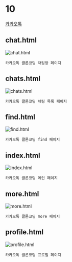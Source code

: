 # 10
[카카오톡](https://h-elio.github.io/10/)
## chat.html
![chat.html](https://user-images.githubusercontent.com/95092921/178392181-84f7e84e-6a97-4bee-80f2-087c94ced51c.png)
```
카카오톡 클론코딩 채팅방 페이지
```
## chats.html
![chats.html](https://user-images.githubusercontent.com/95092921/178392180-4e4df3f8-6f03-46c3-ac4f-6d84de59fea9.png)
```
카카오톡 클론코딩 채팅 목록 페이지
```
## find.html
![find.html](https://user-images.githubusercontent.com/95092921/178392178-b32f2e33-7570-4d35-b73f-60e1cdae0294.png)
```
카카오톡 클론코딩 find 페이지
```
## index.html
![index.html](https://user-images.githubusercontent.com/95092921/178392176-75577089-8af7-4e72-b40e-3f50b7721b25.png)
```
카카오톡 클론코딩 메인 페이지
```
## more.html
![more.html](https://user-images.githubusercontent.com/95092921/178392175-907ad76a-3003-4a9e-a3fa-0d53369c4099.png)
```
카카오톡 클론코딩 more 페이지
```
## profile.html
![profile.html](https://user-images.githubusercontent.com/95092921/178392170-211a9cbf-fefd-41fb-85af-aca1afe52582.png)
```
카카오톡 클론코딩 프로필 페이지
```